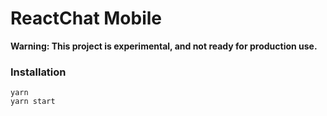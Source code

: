 # ReactChat Mobile

**Warning: This project is experimental, and not ready for production use.**

### Installation

```
yarn
yarn start
```
